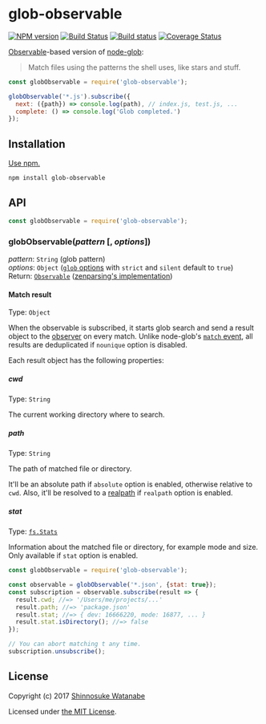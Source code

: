 # glob-observable

[![NPM version](https://img.shields.io/npm/v/glob-observable.svg)](https://www.npmjs.com/package/glob-observable)
[![Build Status](https://travis-ci.org/shinnn/glob-observable.svg?branch=master)](https://travis-ci.org/shinnn/glob-observable)
[![Build status](https://ci.appveyor.com/api/projects/status/yqir32l963x2k4iv/branch/master?svg=true)](https://ci.appveyor.com/project/ShinnosukeWatanabe/glob-observable/branch/master)
[![Coverage Status](https://img.shields.io/coveralls/shinnn/glob-observable.svg)](https://coveralls.io/github/shinnn/glob-observable?branch=master)

[Observable](https://github.com/tc39/proposal-observable)-based version of [node-glob](https://github.com/isaacs/node-glob):

> Match files using the patterns the shell uses, like stars and stuff.

```javascript
const globObservable = require('glob-observable');

globObservable('*.js').subscribe({
  next: ({path}) => console.log(path), // index.js, test.js, ...
  complete: () => console.log('Glob completed.')
});
```

## Installation

[Use npm.](https://docs.npmjs.com/cli/install)

```
npm install glob-observable
```

## API

```javascript
const globObservable = require('glob-observable');
```

### globObservable(*pattern* [, *options*])

*pattern*: `String` (glob pattern)  
*options*: `Object` ([`glob` options](https://github.com/isaacs/node-glob#options) with `strict` and `silent` default to `true`)  
Return: [`Observable`](https://github.com/tc39/proposal-observable#observable) ([zenparsing's implementation](https://github.com/zenparsing/zen-observable))

#### Match result

Type: `Object`

When the observable is subscribed, it starts glob search and send a result object to the [observer](https://github.com/tc39/proposal-observable#observer) on every match. Unlike node-glob's [`match` event](https://github.com/isaacs/node-glob#events), all results are deduplicated if `nounique` option is disabled.

Each result object has the following properties:

##### cwd

Type: `String`

The current working directory where to search.

##### path

Type: `String`

The path of matched file or directory.

It'll be an absolute path if `absolute` option is enabled, otherwise relative to `cwd`. Also, it'll be resolved to a [realpath](http://man7.org/linux/man-pages/man3/realpath.3.html) if `realpath` option is enabled.

##### stat

Type: [`fs.Stats`](https://nodejs.org/api/fs.html#fs_class_fs_stats)

Information about the matched file or directory, for example mode and size. Only available if `stat` option is enabled.

```javascript
const globObservable = require('glob-observable');

const observable = globObservable('*.json', {stat: true});
const subscription = observable.subscribe(result => {
  result.cwd; //=> '/Users/me/projects/...'
  result.path; //=> 'package.json'
  result.stat; //=> { dev: 16666220, mode: 16877, ... }
  result.stat.isDirectory(); //=> false
});

// You can abort matching t any time.
subscription.unsubscribe();
```

## License

Copyright (c) 2017 [Shinnosuke Watanabe](https://github.com/shinnn)

Licensed under [the MIT License](./LICENSE).
